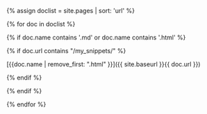 <!--- Liquid Syntax -->

{% assign doclist = site.pages | sort: 'url'  %}

{% for doc in doclist %}

{% if doc.name contains '.md' or doc.name contains '.html' %}

{% if doc.url contains "/my_snippets/" %}

[{{doc.name | remove_first: ".html" }}]({{ site.baseurl }}{{ doc.url }})

{% endif %}

{% endif %}

{% endfor %}

<!---
{% assign doclist = site.pages | sort: 'url'  %}
 <ul>
    {% for doc in doclist %}
         {% if doc.name contains '.md' or doc.name contains '.html' %}
             <li><a href="{{ site.baseurl }}{{ doc.url }}">{{ doc.url }}</a></li>
         {% endif %}
     {% endfor %}
 </ul>
-->
